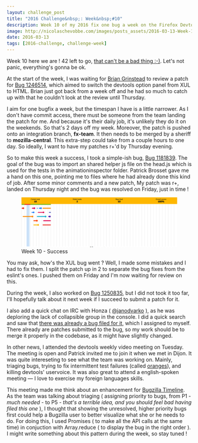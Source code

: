 ```yaml
---
layout: challenge_post
title: "2016 Challenge&nbsp;: Week&nbsp;#10"
description: Week 10 of my 2016 fix one bug a week on the Firefox Devtools
image: http://nicolaschevobbe.com/images/posts_assets/2016-03-13-Week-10/challenge.png
date: 2016-03-13
tags: [2016-challenge, challenge-week]
---
```


Week 10 here we are ! 42 left to go, [that can't be a bad thing :-)](https://en.wikipedia.org/wiki/42_%28number%29#Hitchhiker.27s_Guide_to_the_Galaxy). Let's not panic, everything's gonna be ok.

At the start of the week, I was waiting for [Brian Grinstead](https://twitter.com/bgrins) to review a patch for [Bug 1246514](https://bugzilla.mozilla.org/show_bug.cgi?id=1246514), which aimed to switch the devtools option panel from XUL to HTML. Brian just got back from a week off and he had so much to catch up with that he couldn't look at the review until Thursday.

I aim for one bugfix a week, but the timespan I have is a little narrower. As I don't have commit access, there must be someone from the team landing the patch for me. And because it's their daily job, it's unlikely they do it on the weekends. So that's 2 days off my week. Moreover, the patch is pushed onto an integration branch, __fx-team__. It then needs to be merged by a sheriff to __mozilla-central__. This extra-step could take from a couple hours to one day. So ideally, I want to have my patches r+'d by Thursday evening.

So to make this week a success, I took a simple-ish bug, [Bug 1181839](https://bugzilla.mozilla.org/show_bug.cgi?id=1181839). The goal of the bug was to import an shared helper js file on the head.js which is used for the tests in the animationinspector folder. Patrick Brosset gave me a hand on this one, pointing me to files where he had already done this kind of job.
After some minor comments and a new patch, My patch was r+, landed on Thursday night and the bug was resolved on Friday, just in time !

<figure>
  <img src="/images/posts_assets/2016-03-13-Week-10/challenge.png" alt="Bugzilla Timeline">
  <figcaption>Week 10 - Success</figcaption>
</figure>

You may ask, how's the XUL bug went ? Well, I made some mistakes and I had to fix them. I split the patch up in 2 to separate the bug fixes from the eslint's ones. I pushed them on Friday and I'm now waiting for review on this.

During the week, I also worked on [Bug 1250835](https://bugzilla.mozilla.org/show_bug.cgi?id=1250835), but I did not took it too far, I'll hopefully talk about it next week if I succeed to submit a patch for it.

I also add a quick chat on IRC with Honza ( [@janodvarko](https://twitter.com/janodvarko) ), as he was deploring the lack of collapsible group in the console. I did a quick search and saw that [there was already a bug filed for it](https://bugzilla.mozilla.org/show_bug.cgi?id=1088360), which I assigned to myself. There already  are patches submitted to the bug, so my work should be to merge it properly in the codebase, as it might have slightly changed.

In other news, I attended  the devtools weekly video meeting on Tuesday. The meeting is open and Patrick invited me to join it when we met in Dijon. It was quite intereseting to see what the team was working on. Mainly, triaging bugs, trying to fix intermittent test failures (called [oranges](https://brasstacks.mozilla.com/orangefactor/)), and killing devtools' uservoice. It was also great to attend a english-spoken meeting — I love to exercise my foreign languages skills.

This meeting made me think about an enhancement for [Bugzilla Timeline](http://nchevobbe.github.io/bugzilla-timeline/?email=chevobbe.nicolas@gmail.com). As the team was talking about triaging ( assigning priority to bugs, from P1 - _much needed_ - to P5 - _that's a terrible idea, and you should feel bad having filed this one_ ), I thought that showing the unresolved, higher priority bugs first could help a Bugzilla user to better visualize what she or he needs to do. For doing this, I used Promises ( to make all the API calls at the same time) in conjuction with Array.reduce ( to display the bug in the right order ). I might write something about this pattern during the week, so stay tuned !
